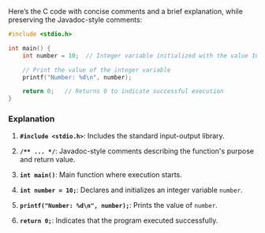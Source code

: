 Here’s the C code with concise comments and a brief explanation, while preserving the Javadoc-style comments:

```c
#include <stdio.h>

int main() {
    int number = 10;  // Integer variable initialized with the value 10

    // Print the value of the integer variable
    printf("Number: %d\n", number);

    return 0;   // Returns 0 to indicate successful execution
}
```

### Explanation

1. **`#include <stdio.h>`**: Includes the standard input-output library.

2. **`/** ... */`**: Javadoc-style comments describing the function's purpose and return value.

3. **`int main()`**: Main function where execution starts.

4. **`int number = 10;`**: Declares and initializes an integer variable `number`.

5. **`printf("Number: %d\n", number);`**: Prints the value of `number`.

6. **`return 0;`**: Indicates that the program executed successfully.
